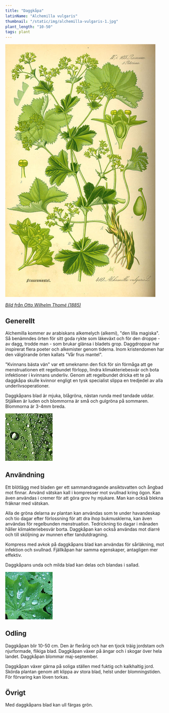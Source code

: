 ```yaml
---
title: "Daggkåpa"
latinName: "Alchemilla vulgaris"
thumbnail: "/static/img/alchemilla-vulgaris-1.jpg"
plant_length: "10-50"
tags: plant
---
```


![](/static/img/alchemilla-vulgaris-3.jpg)

[_Bild från Otto Wilhelm Thomé (1885)_](https://sv.wikipedia.org/wiki/Otto_Wilhelm_Thom%C3%A9)

## Generellt

Alchemilla kommer av arabiskans alkemelych (alkemi), "den lilla magiska". Så benämndes örten för sitt goda rykte som läkeväxt och för den droppe - av dagg, trodde man - som brukar glänsa i bladets grop. Daggdroppar har inspirerat flera poeter och alkemister genom tiderna. Inom kristendomen har den välgörande örten kallats "Vår frus mantel".

"Kvinnans bästa vän" var ett smeknamn den fick för sin förmåga att ge menstruationen ett regelbundet förlopp, lindra klimakteriebesvär och bota infektioner i kvinnans underliv. Genom att regelbundet dricka ett te på daggkåpa skulle kvinnor engligt en tysk specialist slippa en tredjedel av alla underlivsoperationer.

Daggkåpans blad är mjuka, blågröna, nästan runda med tandade uddar. Stjälken är luden och blommorna är små och gulgröna på sommaren. Blommorna är 3-4mm breda.

![](/static/img/alchemilla-vulgaris-1.jpg)

## Användning

Ett blötlägg med bladen ger ett sammandragande ansiktsvatten och ångbad mot finnar. Använd vätskan kall i kompresser mot svullnad kring ögon. Kan även användas i cremer för att göra grov hy mjukare. Man kan också blekna fräknar med vätskan.

Alla de gröna delarna av plantan kan användas som te under havandeskap och tio dagar efter förlossning för att dra ihop bukmusklerna, kan även användas för regelbunden menstruation. Tedrickning tio dagar i månaden håller klimakteriebesvär borta. Daggkåpan kan också användas mot diarré och till sköljning av munnen efter tandutdragning.

Kompress med avkok på daggkåpans blad kan användas för sårläkning, mot infektion och svullnad. Fjällkåpan har samma egenskaper, antagligen mer effektiv.

Daggkåpans unda och milda blad kan delas och blandas i sallad.

![](/static/img/alchemilla-vulgaris-2.jpg)

## Odling

Daggkåpan blir 10-50 cm. Den är flerårig och har en tjock träig jordstam och njurformade, flikiga blad. Daggkåpan växer på ängar och i skogar över hela landet. Daggkåpan blommar maj-september.

Daggkåpan växer gärna på soliga ställen med fuktig och kalkhaltig jord. Skörda plantan genom att klippa av stora blad, helst under blomningstiden. För förvaring kan löven torkas.

## Övrigt

Med daggkåpans blad kan ull färgas grön.
